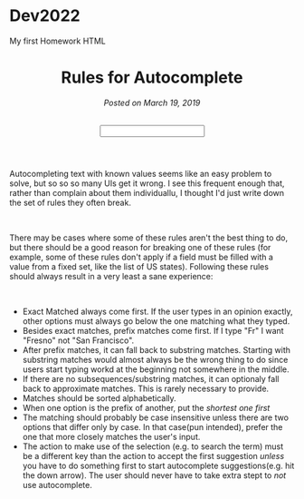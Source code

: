 # Dev2022
My first Homework HTML
<!DOCTYPE html>
<html lang="en">
<head>
    <meta charset="UTF-8">
    <meta http-equiv="X-UA-Compatible" content="IE=edge">
    <meta name="viewport" content="width=>, initial-scale=1.0">
    <title>Jeremy's Blog</title>
</head>
<body>
    <header>
        <span>
            <h1>Rules for Autocomplete</h1>
          <p href="#"><i>Posted on March 19, 2019</i></p><br>
        <input type="text" id="headerSearch" />
      </span>
    </header>
    </nav>
    <aside>
      <nav class="asideNavigation" id="asideNavigation">
        <section class="asideNavigation__internalLinks">
          <p class="asideNavigation__internalLinks__link" href="#">
          Autocompleting text with known values seems like an easy problem to solve, but so so so many UIs get it wrong. I see this frequent enough that, rather than complain about them individuallu, I thought I'd just write down the set of rules they often break.</p><br>
          <p class="asideNavigation__internalLinks__link" href="#">There may be cases where some of these rules aren't the best thing to do, but there should be a good reason for breaking one of these rules (for example, some of these rules don't apply if a field must be filled with a value from a fixed set, like the list of US states). Following these rules should always result in a very least a sane experience:</p><br>
          <ul>
            <li>Exact Matched always come first. If the user types in an opinion exactly, other options must always go below the one matching what they typed.
            </li>
            <li>Besides exact matches, prefix matches come first. If I type "Fr" I want "Fresno" not "San Francisco".
            </li>
            <li>After prefix matches, it can fall back to substring matches. Starting with substring matches would almost always be the wrong thing to do since users start typing workd at the beginning not somewhere in the middle.
            </li>
            <li>If there are no subsequences/substring matches, it can optionaly fall back to approximate matches. This is rarely necessary to provide.
            </li>
            <li>Matches should be sorted alphabetically.
            </li>
            <li>When one option is the prefix of another, put the <i> shortest one first</i>
            </li>
            <li>The matching should probably be case insensitive unless there are two options that differ only by case. In that case(pun intended), prefer the one that more closely matches the user's input.
            </li>
            <li>The action to make use of the selection (e.g. to search the term) must be a different key than the action to accept the first suggestion <i> unless </i> you have to do something first to start autocomplete suggestions(e.g. hit the down arrow). The user should never have to take extra stept to <i> not </i> use autocomplete.
            </li>
          </ul>
 </body>
</html>
